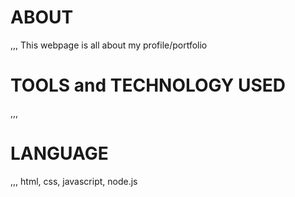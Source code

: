 # ABOUT
,,,
This webpage is all about my profile/portfolio

# TOOLS and TECHNOLOGY USED
,,,
# LANGUAGE
,,,
html, css, javascript, node.js

